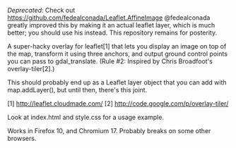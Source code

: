 *Deprecated*: Check out https://github.com/fedealconada/Leaflet.AffineImage
@fedealconada greatly improved this by making it an actual leaflet layer,
which is much better; you should use his instead.  This repository remains
for posterity.

A super-hacky overlay for leaflet[1] that lets you display an image on top of
the map, transform it using three anchors, and output ground control points
you can pass to gdal_translate.  (Rule #2: Inspired by Chris Broadfoot's 
overlay-tiler[2].)
      
This should probably end up as a Leaflet layer object that you can add with
map.addLayer(), but until then, there's this joint.

[1] http://leaflet.cloudmade.com/
[2] http://code.google.com/p/overlay-tiler/

Look at index.html and style.css for a usage example.

Works in Firefox 10, and Chromium 17.  Probably breaks on some other browsers.
